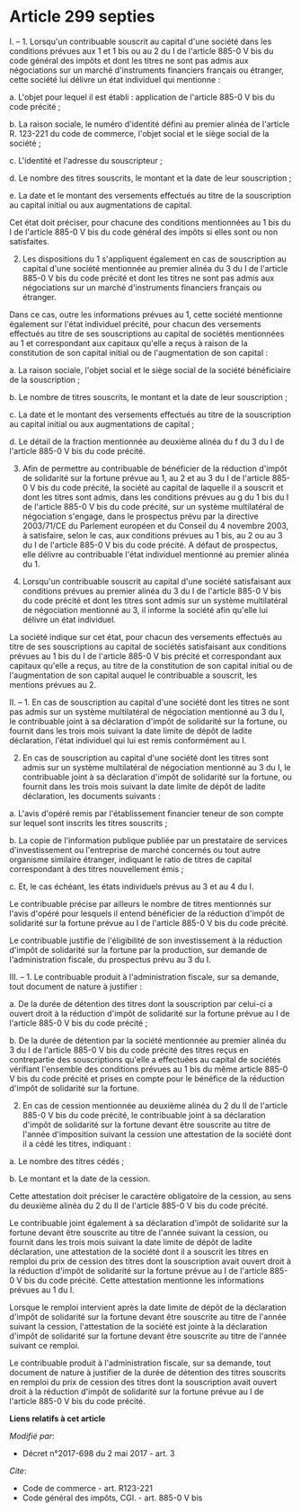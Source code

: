 # Article 299 septies

I. – 1. Lorsqu'un contribuable souscrit au capital d'une société dans les conditions prévues aux 1 et 1 bis ou au 2 du I de
l'article 885-0 V bis du code général des impôts et dont les titres ne sont pas admis aux négociations sur un marché
d'instruments financiers français ou étranger, cette société lui délivre un état individuel qui mentionne :

a. L'objet pour lequel il est établi : application de l'article 885-0 V bis du code précité ;

b. La raison sociale, le numéro d'identité défini au premier alinéa de l'article R. 123-221 du code de commerce, l'objet
social et le siège social de la société ;

c. L'identité et l'adresse du souscripteur ;

d. Le nombre des titres souscrits, le montant et la date de leur souscription ;

e. La date et le montant des versements effectués au titre de la souscription au capital initial ou aux augmentations de
capital.

Cet état doit préciser, pour chacune des conditions mentionnées au 1 bis du I de l'article 885-0 V bis du code général des
impôts si elles sont ou non satisfaites.

2. Les dispositions du 1 s'appliquent également en cas de souscription au capital d'une société mentionnée au premier alinéa
du 3 du I de l'article 885-0 V bis du code précité et dont les titres ne sont pas admis aux négociations sur un marché
d'instruments financiers français ou étranger.

Dans ce cas, outre les informations prévues au 1, cette société mentionne également sur l'état individuel précité, pour
chacun des versements effectués au titre de ses souscriptions au capital de sociétés mentionnées au 1 et correspondant aux
capitaux qu'elle a reçus à raison de la constitution de son capital initial ou de l'augmentation de son capital :

a. La raison sociale, l'objet social et le siège social de la société bénéficiaire de la souscription ;

b. Le nombre de titres souscrits, le montant et la date de leur souscription ;

c. La date et le montant des versements effectués au titre de la souscription au capital initial ou aux augmentations de
capital ;

d. Le détail de la fraction mentionnée au deuxième alinéa du f du 3 du I de l'article 885-0 V bis du code précité.

3. Afin de permettre au contribuable de bénéficier de la réduction d'impôt de solidarité sur la fortune prévue au 1, au 2 et
au 3 du I de l'article 885-0 V bis du code précité, la société au capital de laquelle il a souscrit et dont les titres sont
admis, dans les conditions prévues au g du 1 bis du I de l'article 885-0 V bis du code précité, sur un système multilatéral
de négociation s'engage, dans le prospectus prévu par la directive 2003/71/CE du Parlement européen et du Conseil du 4
novembre 2003, à satisfaire, selon le cas, aux conditions prévues au 1 bis, au 2 ou au 3 du I de l'article 885-0 V bis du
code précité. A défaut de prospectus, elle délivre au contribuable l'état individuel mentionné au premier alinéa du 1.

4. Lorsqu'un contribuable souscrit au capital d'une société satisfaisant aux conditions prévues au premier alinéa du 3 du I
de l'article 885-0 V bis du code précité et dont les titres sont admis sur un système multilatéral de négociation mentionné
au 3, il informe la société afin qu'elle lui délivre un état individuel.

La société indique sur cet état, pour chacun des versements effectués au titre de ses souscriptions au capital de sociétés
satisfaisant aux conditions prévues au 1 bis du I de l'article 885-0 V bis précité et correspondant aux capitaux qu'elle a
reçus, au titre de la constitution de son capital initial ou de l'augmentation de son capital auquel le contribuable a
souscrit, les mentions prévues au 2.

II. – 1. En cas de souscription au capital d'une société dont les titres ne sont pas admis sur un système multilatéral de
négociation mentionné au 3 du I, le contribuable joint à sa déclaration d'impôt de solidarité sur la fortune, ou fournit dans
les trois mois suivant la date limite de dépôt de ladite déclaration, l'état individuel qui lui est remis conformément au I.

2. En cas de souscription au capital d'une société dont les titres sont admis sur un système multilatéral de négociation
mentionné au 3 du I, le contribuable joint à sa déclaration d'impôt de solidarité sur la fortune, ou fournit dans les trois
mois suivant la date limite de dépôt de ladite déclaration, les documents suivants :

a. L'avis d'opéré remis par l'établissement financier teneur de son compte sur lequel sont inscrits les titres souscrits ;

b. La copie de l'information publique publiée par un prestataire de services d'investissement ou l'entreprise de marché
concernés ou tout autre organisme similaire étranger, indiquant le ratio de titres de capital correspondant à des titres
nouvellement émis ;

c. Et, le cas échéant, les états individuels prévus au 3 et au 4 du I.

Le contribuable précise par ailleurs le nombre de titres mentionnés sur l'avis d'opéré pour lesquels il entend bénéficier de
la réduction d'impôt de solidarité sur la fortune prévue au I de l'article 885-0 V bis du code précité.

Le contribuable justifie de l'éligibilité de son investissement à la réduction d'impôt de solidarité sur la fortune par la
production, sur demande de l'administration fiscale, du prospectus prévu au 3 du I.

III. – 1. Le contribuable produit à l'administration fiscale, sur sa demande, tout document de nature à justifier :

a. De la durée de détention des titres dont la souscription par celui-ci a ouvert droit à la réduction d'impôt de solidarité
sur la fortune prévue au I de l'article 885-0 V bis du code précité ;

b. De la durée de détention par la société mentionnée au premier alinéa du 3 du I de l'article 885-0 V bis du code précité
des titres reçus en contrepartie des souscriptions qu'elle a effectuées au capital de sociétés vérifiant l'ensemble des
conditions prévues au 1 bis du même article 885-0 V bis du code précité et prises en compte pour le bénéfice de la réduction
d'impôt de solidarité sur la fortune.

2. En cas de cession mentionnée au deuxième alinéa du 2 du II de l'article 885-0 V bis du code précité, le contribuable joint
à sa déclaration d'impôt de solidarité sur la fortune devant être souscrite au titre de l'année d'imposition suivant la
cession une attestation de la société dont il a cédé les titres, indiquant :

a. Le nombre des titres cédés ;

b. Le montant et la date de la cession.

Cette attestation doit préciser le caractère obligatoire de la cession, au sens du deuxième alinéa du 2 du II de l'article
885-0 V bis du code précité.

Le contribuable joint également à sa déclaration d'impôt de solidarité sur la fortune devant être souscrite au titre de
l'année suivant la cession, ou fournit dans les trois mois suivant la date limite de dépôt de ladite déclaration, une
attestation de la société dont il a souscrit les titres en remploi du prix de cession des titres dont la souscription avait
ouvert droit à la réduction d'impôt de solidarité sur la fortune prévue au I de l'article 885-0 V bis du code précité. Cette
attestation mentionne les informations prévues au 1 du I.

Lorsque le remploi intervient après la date limite de dépôt de la déclaration d'impôt de solidarité sur la fortune devant
être souscrite au titre de l'année suivant la cession, l'attestation de la société est jointe à la déclaration d'impôt de
solidarité sur la fortune devant être souscrite au titre de l'année suivant ce remploi.

Le contribuable produit à l'administration fiscale, sur sa demande, tout document de nature à justifier de la durée de
détention des titres souscrits en remploi du prix de cession des titres dont la souscription avait ouvert droit à la
réduction d'impôt de solidarité sur la fortune prévue au I de l'article 885-0 V bis du code précité.

**Liens relatifs à cet article**

_Modifié par_:

  - Décret n°2017-698 du 2 mai 2017 - art. 3

_Cite_:

  - Code de commerce - art. R123-221
  - Code général des impôts, CGI. - art. 885-0 V bis
